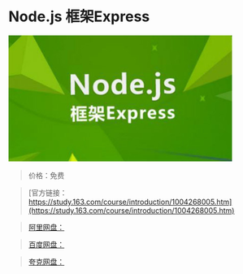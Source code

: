 # Node.js 框架Express

![img](../../../assets/study163/free/D7939C345CD5D13C8014CDEE5DC5BA51.jpg)

> 价格：免费

> [官方链接：https://study.163.com/course/introduction/1004268005.htm](https://study.163.com/course/introduction/1004268005.htm)

> [阿里网盘：]()

> [百度网盘：]()

> [夸克网盘：]()
